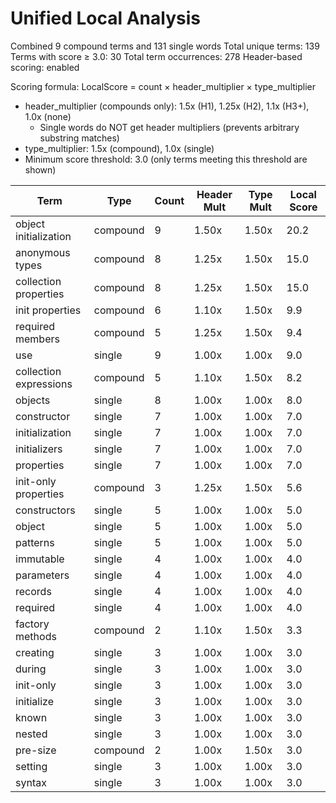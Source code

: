 # Unified Local Analysis

Combined 9 compound terms and 131 single words
Total unique terms: 139
Terms with score ≥ 3.0: 30
Total term occurrences: 278
Header-based scoring: enabled

Scoring formula: LocalScore = count × header_multiplier × type_multiplier
- header_multiplier (compounds only): 1.5x (H1), 1.25x (H2), 1.1x (H3+), 1.0x (none)
  - Single words do NOT get header multipliers (prevents arbitrary substring matches)
- type_multiplier: 1.5x (compound), 1.0x (single)
- Minimum score threshold: 3.0 (only terms meeting this threshold are shown)

| Term | Type | Count | Header Mult | Type Mult | Local Score |
|------|------|-------|-------------|-----------|-------------|
| object initialization | compound | 9 | 1.50x | 1.50x | 20.2 |
| anonymous types | compound | 8 | 1.25x | 1.50x | 15.0 |
| collection properties | compound | 8 | 1.25x | 1.50x | 15.0 |
| init properties | compound | 6 | 1.10x | 1.50x | 9.9 |
| required members | compound | 5 | 1.25x | 1.50x | 9.4 |
| use | single | 9 | 1.00x | 1.00x | 9.0 |
| collection expressions | compound | 5 | 1.10x | 1.50x | 8.2 |
| objects | single | 8 | 1.00x | 1.00x | 8.0 |
| constructor | single | 7 | 1.00x | 1.00x | 7.0 |
| initialization | single | 7 | 1.00x | 1.00x | 7.0 |
| initializers | single | 7 | 1.00x | 1.00x | 7.0 |
| properties | single | 7 | 1.00x | 1.00x | 7.0 |
| init-only properties | compound | 3 | 1.25x | 1.50x | 5.6 |
| constructors | single | 5 | 1.00x | 1.00x | 5.0 |
| object | single | 5 | 1.00x | 1.00x | 5.0 |
| patterns | single | 5 | 1.00x | 1.00x | 5.0 |
| immutable | single | 4 | 1.00x | 1.00x | 4.0 |
| parameters | single | 4 | 1.00x | 1.00x | 4.0 |
| records | single | 4 | 1.00x | 1.00x | 4.0 |
| required | single | 4 | 1.00x | 1.00x | 4.0 |
| factory methods | compound | 2 | 1.10x | 1.50x | 3.3 |
| creating | single | 3 | 1.00x | 1.00x | 3.0 |
| during | single | 3 | 1.00x | 1.00x | 3.0 |
| init-only | single | 3 | 1.00x | 1.00x | 3.0 |
| initialize | single | 3 | 1.00x | 1.00x | 3.0 |
| known | single | 3 | 1.00x | 1.00x | 3.0 |
| nested | single | 3 | 1.00x | 1.00x | 3.0 |
| pre-size | compound | 2 | 1.00x | 1.50x | 3.0 |
| setting | single | 3 | 1.00x | 1.00x | 3.0 |
| syntax | single | 3 | 1.00x | 1.00x | 3.0 |
